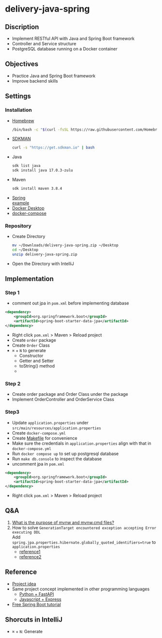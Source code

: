 # delivery-java-spring

## Discription
- Implement RESTful API with Java and Spring Boot framework
- Controller and Service structure
- PostgreSQL database running on a Docker container

## Objectives
- Practice Java and Spring Boot framework
- Improve backend skills

## Settings
### Installation
- [Homebrew](https://brew.sh/)
  ```bash
  /bin/bash -c "$(curl -fsSL https://raw.githubusercontent.com/Homebrew/install/HEAD/install.sh)"
  ```
- [SDKMAN](https://sdkman.io/)
    ```bash
    curl -s "https://get.sdkman.io" | bash
    ```
- Java
    ```bash
    sdk list java
    sdk install java 17.0.3-zulu
    ```
- Maven
    ```bash
    sdk install maven 3.8.4
    ```
- [Spring](https://start.spring.io/)<br>
  [example](https://start.spring.io/#!type=maven-project&language=java&platformVersion=2.7.4&packaging=jar&jvmVersion=17&groupId=github.com%2Fleehaowei%2F&artifactId=delivery-java-spring&name=delivery-java-spring&description=Demo%20project%20for%20Spring%20Boot&packageName=github.com%2Fleehaowei%2F.delivery-java-spring&dependencies=web,data-jpa,postgresql)
- [Docker Desktop](https://www.docker.com/products/docker-desktop/)
- [docker-compose](https://formulae.brew.sh/formula/docker-compose)

### Repository
- Create Directory
    ```bash
    mv ~/Downloads/delivery-java-spring.zip ~/Desktop
    cd ~/Desktop
    unzip delivery-java-spring.zip
    ```
- Open the Directory with IntelliJ

## Implementation
### Step 1
- comment out jpa in `pom.xml` before implementing database
```xml
<dependency>
    <groupId>org.springframework.boot</groupId>
    <artifactId>spring-boot-starter-data-jpa</artifactId>
</dependency>
```
- Right click `pom.xml` > Maven > Reload project 
- Create `order` package
- Create `Order` Class
- `⌘` + `N` to generate
  - Constructor
  - Getter and Setter
  - toString() method
  - 
### Step 2
- Create order package and Order Class under the package
- Implement OrderController and OrderService Class

### Step3
- Update `application.properties` under `src/main/resources/application.properties`
- Create `docker-compose.yml`
- Create [Makefile](https://makefiletutorial.com/) for convenience
- Make sure the credentials in `application.properties` align with that in `docker-compose.yml`
- Run `docker compose up` to set up postgresql database
- Run `make db.console` to inspect the database
- uncomment jpa in `pom.xml`
```xml
<dependency>
    <groupId>org.springframework.boot</groupId>
    <artifactId>spring-boot-starter-data-jpa</artifactId>
</dependency>
```
- Right click `pom.xml` > Maven > Reload project

## Q&A
1. [What is the purpose of mvnw and mvnw.cmd files?](https://stackoverflow.com/questions/38723833/what-is-the-purpose-of-mvnw-and-mvnw-cmd-files)
2. How to solve `GenerationTarget encountered exception accepting Error executing DDL`<br>
   Add `spring.jpa.properties.hibernate.globally_quoted_identifiers=true` to `application.properties`
   - [reference1](https://jtuto.com/solved-generationtarget-encountered-exception-accepting-error-executing-ddl/#:~:text=spring.jpa.properties.hibernate.globally_quoted_identifiers%3Dtrue)
   - [reference2](https://docs.spring.io/spring-boot/docs/1.3.0.M2/reference/html/boot-features-sql.html#boot-features-creating-and-dropping-jpa-databases:~:text=spring.jpa.properties.hibernate.globally_quoted_identifiers%3Dtrue)
   

## Reference
- [Project idea](https://github.com/woltapp/engineering-summer-intern-2022)
- Same project concept implemented in other programming languages
  - [Python + FastAPI](https://github.com/leehaowei/delivery-py-fastapi)
  - [Javascript + Express](https://github.com/leehaowei/delivery-js-express)
- [Free Spring Boot tutorial](https://youtu.be/9SGDpanrc8U)

## Shorcuts in IntelliJ
- `⌘` + `N`: Generate